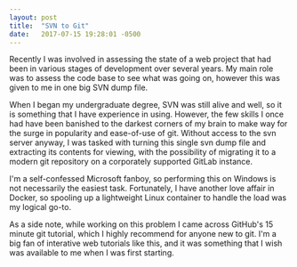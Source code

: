 ```yaml
---
layout: post
title:  "SVN to Git"
date:   2017-07-15 19:28:01 -0500
---
```

Recently I was involved in assessing the state of a web project that had been in various stages of development over several years. My main role was to assess the code base to see what was going on, however this was given to me in one big SVN dump file. 

When I began my undergraduate degree, SVN was still alive and well, so it is something that I have experience in using. However, the few skills I once had have been banished to the darkest corners of my brain to make way for the surge in popularity and ease-of-use of git. Without access to the svn server anyway, I was tasked with turning this single svn dump file and extracting its contents for viewing, with the possibility of migrating it to a modern git repository on a corporately supported GitLab instance.

I'm a self-confessed Microsoft fanboy, so performing this on Windows is not necessarily the easiest task. Fortunately, I have another love affair in Docker, so spooling up a lightweight Linux container to handle the load was my logical go-to. 

As a side note, while working on this problem I came across GitHub's 15 minute git tutorial, which I highly recommend for anyone new to git. I'm a big fan of interative web tutorials like this, and it was something that I wish was available to me when I was first starting.
